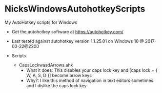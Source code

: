 # NicksWindowsAutohotkeyScripts
My AutoHotkey scripts for Windows

* Get the autohotkey software at https://autohotkey.com/
* Last tested against autohotkey version 1.1.25.01 on Windows 10 @ 2017-03-22@2200

* Scripts
  - CapsLockwasdArrows.ahk
    - What it does:   This disables your caps lock key and [caps lock + { W, A, S, D }] become arrow keys
    - Why?:           I like this method of navigation in text editors sometimes and I dislike the caps lock key
    
